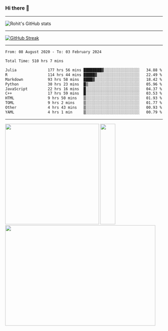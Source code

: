 ### Hi there 👋

<hr/>

![Rohit's GitHub stats](https://github-readme-stats.vercel.app/api?username=RohitRathore1&show_icons=true&theme=transparent)

<hr/>

[![GitHub Streak](http://github-readme-streak-stats.herokuapp.com?user=RohitRathore1&theme=dark&mode=weekly)](https://git.io/streak-stats)

<hr/>

<!--START_SECTION:waka-->

```txt
From: 08 August 2020 - To: 03 February 2024

Total Time: 510 hrs 7 mins

Julia              177 hrs 56 mins ████████▓░░░░░░░░░░░░░░░░   34.88 %
R                  114 hrs 44 mins █████▓░░░░░░░░░░░░░░░░░░░   22.49 %
Markdown           93 hrs 58 mins  ████▓░░░░░░░░░░░░░░░░░░░░   18.42 %
Python             30 hrs 23 mins  █▒░░░░░░░░░░░░░░░░░░░░░░░   05.96 %
JavaScript         22 hrs 16 mins  █░░░░░░░░░░░░░░░░░░░░░░░░   04.37 %
C++                17 hrs 59 mins  █░░░░░░░░░░░░░░░░░░░░░░░░   03.53 %
HTML               9 hrs 50 mins   ▒░░░░░░░░░░░░░░░░░░░░░░░░   01.93 %
TOML               9 hrs 2 mins    ▒░░░░░░░░░░░░░░░░░░░░░░░░   01.77 %
Other              4 hrs 43 mins   ▒░░░░░░░░░░░░░░░░░░░░░░░░   00.93 %
YAML               4 hrs 1 min     ▒░░░░░░░░░░░░░░░░░░░░░░░░   00.79 %
```

<!--END_SECTION:waka-->

<hr/>

<p>
  <img src="https://wakatime.com/share/@TeAmp0is0N/0205e68a-e5ed-48bf-b870-3c94c1fa77d3.svg" width="300" height="320">
  <img src="https://wakatime.com/share/@TeAmp0is0N/3935ee43-08a3-493e-8b95-60c1f9204b15.svg" width="48" height="320">
  <img src="https://wakatime.com/share/@TeAmp0is0N/8717aacc-7340-44e0-abb1-987dc9823fcd.svg" width="480" height="320">
</p>




